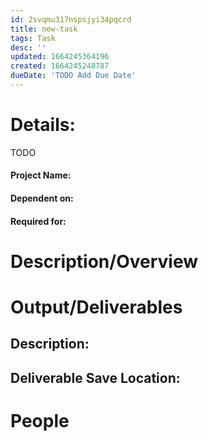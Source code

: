 ```yaml
---
id: 2svqmu317nspsjyi34pqcrd
title: new-task
tags: Task
desc: ''
updated: 1664245364196
created: 1664245248787
dueDate: 'TODO Add Due Date'
---
```


# Details:
TODO 

#### Project Name:

#### Dependent on:

#### Required for: 



# Description/Overview


# Output/Deliverables

## Description:

## Deliverable Save Location:


# People

